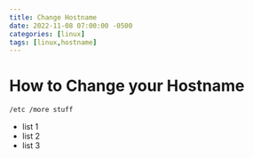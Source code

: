 ```yaml
---
title: Change Hostname
date: 2022-11-08 07:00:00 -0500
categories: [linux]
tags: [linux,hostname]
---
```


# How to Change your Hostname

```sh
/etc /more stuff
```

* list 1
* list 2
* list 3

